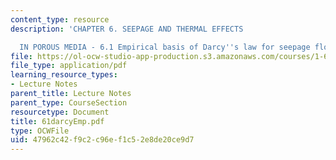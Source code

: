 ```yaml
---
content_type: resource
description: 'CHAPTER 6. SEEPAGE AND THERMAL EFFECTS

  IN POROUS MEDIA - 6.1 Empirical basis of Darcy''s law for seepage flow'
file: https://ol-ocw-studio-app-production.s3.amazonaws.com/courses/1-63-advanced-fluid-dynamics-of-the-environment-fall-2002/47962c42f9c2c96ef1c52e8de20ce9d7_61darcyEmp.pdf
file_type: application/pdf
learning_resource_types:
- Lecture Notes
parent_title: Lecture Notes
parent_type: CourseSection
resourcetype: Document
title: 61darcyEmp.pdf
type: OCWFile
uid: 47962c42-f9c2-c96e-f1c5-2e8de20ce9d7
---
```

